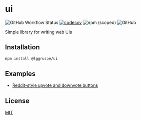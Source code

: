 ui
==

![GitHub Workflow Status](https://img.shields.io/github/workflow/status/lggruspe/ui/Node.js%20CI)
[![codecov](https://codecov.io/gh/lggruspe/ui/branch/main/graph/badge.svg?token=TNUY9T3XRE)](https://codecov.io/gh/lggruspe/ui)
![npm (scoped)](https://img.shields.io/npm/v/@lggruspe/ui)
![GitHub](https://img.shields.io/github/license/lggruspe/ui)

Simple library for writing web UIs

Installation
------------

```bash
npm install @lggruspe/ui
```

Examples
--------

- [Reddit-style upvote and downvote buttons](./examples)

License
-------

[MIT](./LICENSE)
